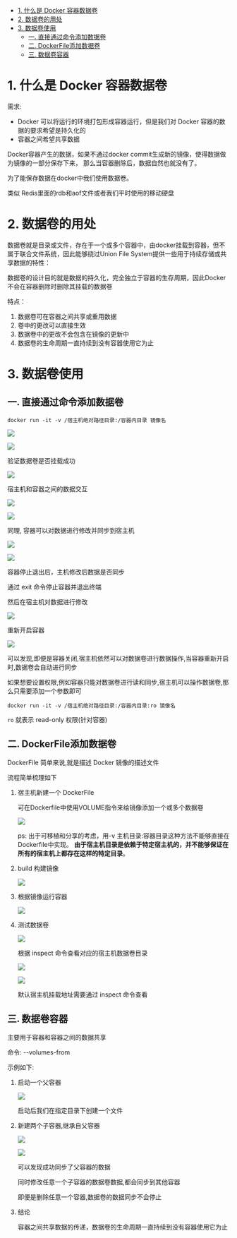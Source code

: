 - [1. 什么是 Docker 容器数据卷](#1-什么是-docker-容器数据卷)
- [2. 数据卷的用处](#2-数据卷的用处)
- [3. 数据卷使用](#3-数据卷使用)
  - [一. 直接通过命令添加数据卷](#一-直接通过命令添加数据卷)
  - [二. DockerFile添加数据卷](#二-dockerfile添加数据卷)
  - [三. 数据卷容器](#三-数据卷容器)


# 1. 什么是 Docker 容器数据卷

需求:

- Docker 可以将运行的环境打包形成容器运行，但是我们对 Docker 容器的数据的要求希望是持久化的
- 容器之间希望共享数据

Docker容器产生的数据，如果不通过docker commit生成新的镜像，使得数据做为镜像的一部分保存下来， 那么当容器删除后，数据自然也就没有了。

为了能保存数据在docker中我们使用数据卷。

类似 Redis里面的rdb和aof文件或者我们平时使用的移动硬盘

# 2. 数据卷的用处

数据卷就是目录或文件，存在于一个或多个容器中，由docker挂载到容器，但不属于联合文件系统，因此能够绕过Union File System提供一些用于持续存储或共享数据的特性：

数据卷的设计目的就是数据的持久化，完全独立于容器的生存周期，因此Docker不会在容器删除时删除其挂载的数据卷

特点：

1. 数据卷可在容器之间共享或重用数据
2. 卷中的更改可以直接生效
3. 数据卷中的更改不会包含在镜像的更新中
4. 数据卷的生命周期一直持续到没有容器使用它为止

# 3. 数据卷使用

## 一. 直接通过命令添加数据卷

```
docker run -it -v /宿主机绝对路径目录:/容器内目录 镜像名
```

![](https://gitee.com/krislin_zhao/IMGcloud/raw/master/img/20200526102438.png)

![](https://gitee.com/krislin_zhao/IMGcloud/raw/master/img/20200526102631.png)

验证数据卷是否挂载成功

![](https://gitee.com/krislin_zhao/IMGcloud/raw/master/img/20200526102934.png)

宿主机和容器之间的数据交互

![](https://gitee.com/krislin_zhao/IMGcloud/raw/master/img/20200713083636.png)

![](https://gitee.com/krislin_zhao/IMGcloud/raw/master/img/20200526103254.png)

同理, 容器可以对数据进行修改并同步到宿主机

![](https://gitee.com/krislin_zhao/IMGcloud/raw/master/img/20200526103411.png)

![](https://gitee.com/krislin_zhao/IMGcloud/raw/master/img/20200526103517.png)

容器停止退出后，主机修改后数据是否同步

通过 exit 命令停止容器并退出终端

然后在宿主机对数据进行修改

![](https://gitee.com/krislin_zhao/IMGcloud/raw/master/img/20200526103801.png)

重新开启容器

![](https://gitee.com/krislin_zhao/IMGcloud/raw/master/img/20200526103919.png)

可以发现,即便是容器关闭,宿主机依然可以对数据卷进行数据操作,当容器重新开启时,数据卷会自动进行同步

如果想要设置权限,例如容器只能对数据卷进行读和同步,宿主机可以操作数据卷,那么只需要添加一个参数即可

```
docker run -it -v /宿主机绝对路径目录:/容器内目录:ro 镜像名
```

`ro` 就表示 read-only 权限(针对容器)

## 二. DockerFile添加数据卷

DockerFile 简单来说,就是描述 Docker 镜像的描述文件

流程简单梳理如下

1. 宿主机新建一个 DockerFile

   可在Dockerfile中使用VOLUME指令来给镜像添加一个或多个数据卷

   ![](https://gitee.com/krislin_zhao/IMGcloud/raw/master/img/20200526104550.png)

   ps: 出于可移植和分享的考虑，用-v 主机目录:容器目录这种方法不能够直接在Dockerfile中实现。 **由于宿主机目录是依赖于特定宿主机的，并不能够保证在所有的宿主机上都存在这样的特定目录**。

2. build 构建镜像

   ![](https://gitee.com/krislin_zhao/IMGcloud/raw/master/img/20200526104923.png)

3. 根据镜像运行容器

   ![](https://gitee.com/krislin_zhao/IMGcloud/raw/master/img/20200526105208.png)

4. 测试数据卷

   ![](https://gitee.com/krislin_zhao/IMGcloud/raw/master/img/20200526105424.png)

   根据 inspect 命令查看对应的宿主机数据卷目录

   ![](https://gitee.com/krislin_zhao/IMGcloud/raw/master/img/20200526105821.png)

   ![](https://gitee.com/krislin_zhao/IMGcloud/raw/master/img/20200526105932.png)

   默认宿主机挂载地址需要通过 inspect 命令查看

## 三. 数据卷容器

主要用于容器和容器之间的数据共享

命令: --volumes-from

示例如下:

1. 启动一个父容器

   ![](https://gitee.com/krislin_zhao/IMGcloud/raw/master/img/20200526110256.png)

   启动后我们在指定目录下创建一个文件

2. 新建两个子容器,继承自父容器

   ![](https://gitee.com/krislin_zhao/IMGcloud/raw/master/img/20200526110556.png)

   ![](https://gitee.com/krislin_zhao/IMGcloud/raw/master/img/20200526110648.png)

   可以发现成功同步了父容器的数据

   同时修改任意一个子容器的数据卷数据,都会同步到其他容器

   即便是删除任意一个容器,数据卷的数据同步不会停止

   

3. 结论

   容器之间共享数据的传递，数据卷的生命周期一直持续到没有容器使用它为止